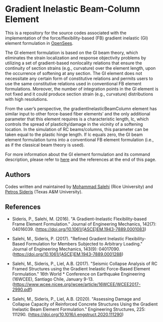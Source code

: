 # Gradient Inelastic Beam-Column Element

This is a repository for the source codes associated with the implementation of the force/flexibility-based (FB) gradient inelastic (GI) element formulation in [OpenSees](https://github.com/OpenSees/OpenSees).

The GI element formulation is based on the GI beam theory, which eliminates the strain localization and response objectivity problems by utilizing a set of gradient-based nonlocality relations that ensure the continuity of section strains (e.g., curvature) over the element length, upon the occurrence of softening at any section. The GI element does not necessitate any certain form of constitutive relations and permits users to use the same constitutive relations used in conventional FB element formulations. Moreover, the number of integration points in the GI element is not fixed and it could produce section strain (e.g., curvature) distributions with high resolutions.

From the user’s perspective, the gradientInelasticBeamColumn element has similar input to other force-based fiber elements’ and the only additional parameter that this element requires is a characteristic length, lc, which controls the spread of plasticity/damage in the vicinity of a softening location. In the simulation of RC beams/columns, this parameter can be taken equal to the plastic hinge length. If lc equals zero, the GI beam element formulation turns into a conventional FB element formulation (i.e., as if the classical beam theory is used).

For more information about the GI element formulation and its command description, please refer to [here](https://github.com/msalehi2004/GradientInelasticBeamColumnElement/blob/f9927f9117ace074629a7ff1409f4265e5551cc0/GI%20Element%20in%20OpenSees.pdf) and the references at the end of this page.

## Authors

Codes written and maintained by [Mohammad Salehi](https://resilient-structures.com/) (Rice University) and [Petros Sideris](https://sites.google.com/view/petros-sideris-sem-group/) (Texas A&M University).

## References

* Sideris, P., Salehi, M. (2016). "A Gradient-Inelastic Flexibility-based Frame Element Formulation." Journal of Engineering Mechanics, 142(7): 04016039. (https://doi.org/10.1061/(ASCE)EM.1943-7889.0001083)

* Salehi, M., Sideris, P. (2017). "Refined Gradient Inelastic Flexibility-Based Formulation for Members Subjected to Arbitrary Loading." Journal of Engineering Mechanics, 143(9): 04017090. (https://doi.org/10.1061/(ASCE)EM.1943-7889.0001288)

* Salehi, M., Sideris, P., Liel, A.B. (2017). "Seismic Collapse Analysis of RC Framed Structures using the Gradient Inelastic Force-Based Element Formulation." 16th World * Conference on Earthquake Engineering (16WCEE), Santiago Chile, January 9-13. (https://www.wcee.nicee.org/wcee/article/16WCEE/WCEE2017-2990.pdf)

* Salehi, M., Sideris, P., Liel, A.B. (2020). "Assessing Damage and Collapse Capacity of Reinforced Concrete Structures Using the Gradient Inelastic Beam Element Formulation." Engineering Structures, 225: 111290. (https://doi.org/10.1016/j.engstruct.2020.111290)
